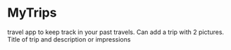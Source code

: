 # MyTrips
travel app to keep track in your past travels. Can add a trip with 2 pictures. Title of trip and description or impressions
